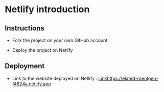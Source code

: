 # Netlify introduction

## Instructions

* Fork the project on your own GitHub account

* Deploy the project on Netlify

## Deployment

* Link to the website deployed on Netlify : [Link]()https://elated-roentgen-f4824a.netlify.app
